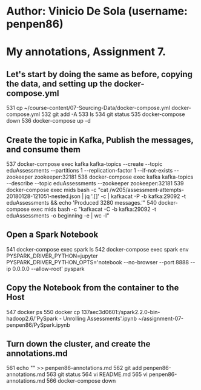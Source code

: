 # Author: Vinicio De Sola (username: penpen86)
# My annotations, Assignment 7.


## Let's start by doing the same as before, copying the data, and setting up the docker-compose.yml
  531  cp ~/course-content/07-Sourcing-Data/docker-compose.yml docker-compose.yml
  532  git add -A
  533  ls
  534  git status
  535  docker-compose down
  536  docker-compose up -d
  
## Create the topic in Kafka, Publish the messages, and consume them
  537  docker-compose exec kafka kafka-topics --create --topic eduAssessments --partitions 1 --replication-factor 1 --if-not-exists --zookeeper zookeeper:32181
  538  docker-compose exec kafka kafka-topics --describe --topic eduAssessments --zookeeper zookeeper:32181
  539  docker-compose exec mids bash -c "cat /w205/assessment-attempts-20180128-121051-nested.json | jq '.[]' -c | kafkacat -P -b kafka:29092 -t eduAssessments && echo 'Produced 3280 messages.'"
  540  docker-compose exec mids bash -c "kafkacat -C -b kafka:29092 -t eduAssessments -o beginning -e | wc -l"
  
## Open a Spark Notebook
  541  docker-compose exec spark ls 
  542  docker-compose exec spark env PYSPARK_DRIVER_PYTHON=jupyter PYSPARK_DRIVER_PYTHON_OPTS='notebook --no-browser --port 8888 --ip 0.0.0.0 --allow-root' pyspark
  
## Copy the Notebook from the container to the Host
  547  docker ps
  550  docker cp 137aec3d0601:/spark2.2.0-bin-hadoop2.6/'PySpark - Unrolling Assessments'.ipynb ~/assignment-07-penpen86/PySpark.ipynb
  
## Turn down the cluster, and create the annotations.md
  561  echo "" >> penpen86-annotations.md
  562  git add penpen86-annotations.md 
  563  git status
  564  vi README.md 
  565  vi penpen86-annotations.md 
  566  docker-compose down

